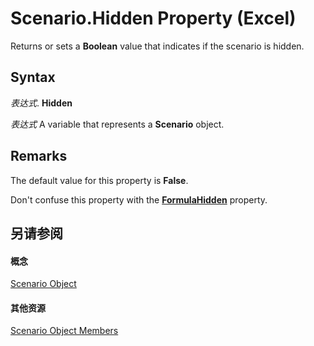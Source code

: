 
# Scenario.Hidden Property (Excel)

Returns or sets a  **Boolean** value that indicates if the scenario is hidden.


## Syntax

 _表达式_. **Hidden**

 _表达式_ A variable that represents a **Scenario** object.


## Remarks

The default value for this property is  **False**.

Don't confuse this property with the  **[FormulaHidden](b6425c86-7e20-e34e-2d96-eb16075c20b6.md)** property.


## 另请参阅


#### 概念


[Scenario Object](edd1c4f4-12b1-0d9f-f4aa-dd66278ba891.md)
#### 其他资源


[Scenario Object Members](http://msdn.microsoft.com/library/fd862abd-99a5-c18d-8ad2-462a49a50b6c%28Office.15%29.aspx)